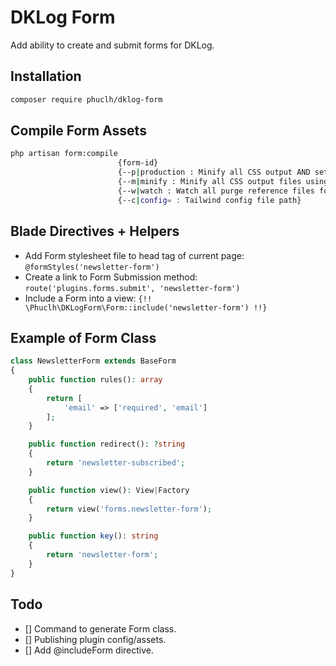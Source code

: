 # DKLog Form
Add ability to create and submit forms for DKLog.

## Installation

```bash
composer require phuclh/dklog-form
```

## Compile Form Assets

```bash
php artisan form:compile 
                        {form-id}
                        {--p|production : Minify all CSS output AND set NODE_ENV to "production" for other optimizations within Tailwind}
                        {--m|minify : Minify all CSS output files using cssnano}
                        {--w|watch : Watch all purge reference files for changes and re-build the CSS output}
                        {--c|config= : Tailwind config file path}
```

## Blade Directives + Helpers

- Add Form stylesheet file to head tag of current page: `@formStyles('newsletter-form')`
- Create a link to Form Submission method: `route('plugins.forms.submit', 'newsletter-form')` 
- Include a Form into a view: `{!! \Phuclh\DKLogForm\Form::include('newsletter-form') !!}`

## Example of Form Class

```php
class NewsletterForm extends BaseForm
{
    public function rules(): array
    {
        return [
            'email' => ['required', 'email']
        ];
    }

    public function redirect(): ?string
    {
        return 'newsletter-subscribed';
    }

    public function view(): View|Factory
    {
        return view('forms.newsletter-form');
    }

    public function key(): string
    {
        return 'newsletter-form';
    }
}
```

## Todo
- [] Command to generate Form class.
- [] Publishing plugin config/assets.
- [] Add @includeForm directive. 

